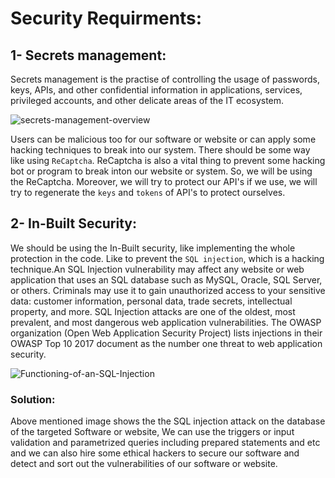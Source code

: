 
# Security Requirments:

## 1- Secrets management:
Secrets management is the practise of controlling the usage of passwords, keys, APIs, and other confidential information in applications, services, privileged accounts, and other delicate areas of the IT ecosystem.

![secrets-management-overview](https://user-images.githubusercontent.com/105812482/206726750-d8e8702e-9b77-4025-a268-a70a739a09fc.png)

Users can be malicious too for our software or website or can apply some hacking techniques to break into our system. There should be some
way like using `ReCaptcha`. ReCaptcha is also a vital thing to prevent some hacking bot or program to break inton our website or system. So,
we will be using the ReCaptcha. Moreover, we will try to protect our API's if we use, we will try to regenerate the `keys` and `tokens` of 
API's to protect ourselves.

## 2- In-Built Security:
We should be using the In-Built security, like implementing the whole protection in the code. Like to prevent the `SQL injection`, which is a
hacking technique.An SQL Injection vulnerability may affect any website or web application that uses an SQL database such as MySQL, Oracle, SQL Server, or others. Criminals may use it to gain unauthorized access to your sensitive data: customer information, personal data, trade secrets, intellectual property, and more. SQL Injection attacks are one of the oldest, most prevalent, and most dangerous web application vulnerabilities. The OWASP organization (Open Web Application Security Project) lists injections in their OWASP Top 10 2017 document as the number one threat to web application security.

![Functioning-of-an-SQL-Injection](https://user-images.githubusercontent.com/105812482/206729120-0a6b05be-4b8b-4542-a69c-f841ed5a934e.png)

### Solution:
Above mentioned image shows the the SQL injection attack on the database of the targeted Software or website, We can use the triggers or input validation and parametrized queries including prepared statements and etc and we can also hire some ethical hackers to secure our software and 
detect and sort out the vulnerabilities of our software or website.
